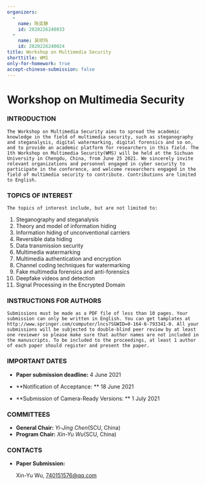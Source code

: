```yaml
---
organizers:
  -
    name: 陈奕静
    id: 2020226240033
  -
    name: 吴欣玙
    id: 2020226240024
title: Workshop on Multimedia Security
shorttitle: WMS
only-for-homework: true
accept-chinese-submission: false
---
```

# Workshop on Multimedia Security

### **INTRODUCTION**
	The Workshop on Multimedia Security aims to spread the academic knowledge in the field of multimedia security, such as steganography and steganalysis, digital watermarking, digital forensics and so on, and to provide an academic platform for researchers in this field. The 1th Workshop on Multimedia Security(WMS) will be held at the Sichuan University in Chengdu, China, from June 25 2021. We sincerely invite relevant organizations and personnel engaged in cyber security to participate in the conference, and welcome researchers engaged in the field of multimedia security to contribute. Contributions are limited to English.

### **TOPICS OF INTEREST**
	The topics of interest include, but are not limited to:
1. Steganography and steganalysis
2. Theory and model of information hiding
3. Information hiding of unconventional carriers
4. Reversible data hiding
5. Data transmission security
6. Multimedia watermarking
7. Multimedia authentication and encryption
8. Channel coding techniques for watermarking
9. Fake multimedia forensics and anti-forensics
10. Deepfake videos and detection
11. Signal Processing in the Encrypted Domain


### **INSTRUCTIONS FOR AUTHORS**
	Submissions must be made as a PDF file of less than 10 pages. Your submission can only be written in English. You can get tamplates at http://www.springer.com/computer/lncs?SGWID=0-164-6-793341-0. All your submissions will be subjected to double-blind peer review by at least one reviewer so please make sure that author names are not included in the manuscripts. To be included to the proceedings, at least 1 author of each paper should register and present the paper.

### **IMPORTANT DATES**
* **Paper submission deadline:**
		4  June 2021
	
* **Notification of Acceptance: **
		18 June 2021
	
* **Submission of Camera-Ready Versions: **
		1  July 2021

### **COMMITTEES**
* **General Chair:**
    *Yi-Jing Chen*(SCU, China)
* **Program Chair:**
    *Xin-Yu Wu*(SCU, China)


### **CONTACTS**

* **Paper Submission:** 

   Xin-Yu Wu, 740151576@qq.com

